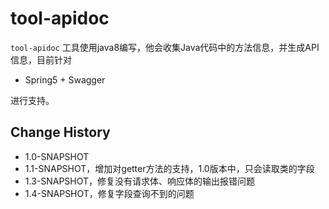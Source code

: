 # tool-apidoc

`tool-apidoc` 工具使用java8编写，他会收集Java代码中的方法信息，并生成API信息，目前针对

- Spring5 + Swagger

进行支持。

## Change History

- 1.0-SNAPSHOT
- 1.1-SNAPSHOT，增加对getter方法的支持，1.0版本中，只会读取类的字段
- 1.3-SNAPSHOT，修复没有请求体、响应体的输出报错问题
- 1.4-SNAPSHOT，修复字段查询不到的问题
